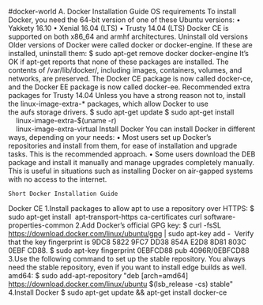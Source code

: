 #docker-world
A. Docker Installation Guide
OS requirements
To install Docker, you need the 64-bit version of one of these Ubuntu versions:
	•	Yakkety 16.10
	•	Xenial 16.04 (LTS)
	•	Trusty 14.04 (LTS)
Docker CE is supported on both x86_64 and armhf architectures.
Uninstall old versions
Older versions of Docker were called docker or docker-engine. If these are installed, uninstall them:
$ sudo apt-get remove docker docker-engine
It’s OK if apt-get reports that none of these packages are installed.
The contents of /var/lib/docker/, including images, containers, volumes, and networks, are preserved. The Docker CE package is now called docker-ce, and the Docker EE package is now called docker-ee.
Recommended extra packages for Trusty 14.04
Unless you have a strong reason not to, install the linux-image-extra-* packages, which allow Docker to use the aufs storage drivers.
$ sudo apt-get update
$ sudo apt-get install \
    linux-image-extra-$(uname -r) \
    linux-image-extra-virtual
Install Docker
You can install Docker in different ways, depending on your needs:
	•	Most users set up Docker’s repositories and install from them, for ease of installation and upgrade tasks. This is the recommended approach.
	•	Some users download the DEB package and install it manually and manage upgrades completely manually. This is useful in situations such as installing Docker on air-gapped systems with no access to the internet.


	Short Docker Installation Guide

Docker CE 
1.Install packages to allow apt to use a repository over HTTPS: 
	$ sudo apt-get install  apt-transport-https ca-certificates curl software-properties-common 
2.Add Docker’s official GPG key: 
	$ curl -fsSL https://download.docker.com/linux/ubuntu/gpg | sudo apt-key add -
 Verify that the key fingerprint is 9DC8 5822 9FC7 DD38 854A E2D8 8D81 803C 0EBF CD88. 
	$ sudo apt-key fingerprint 0EBFCD88 pub 4096R/0EBFCD88 
3.Use the following command to set up the stable repository. You always need the stable repository, even if you want to install edge builds as well. 
amd64: 
	$ sudo add-apt-repository "deb [arch=amd64] https://download.docker.com/linux/ubuntu $(lsb_release -cs) stable"
4.Install Docker 
	$ sudo apt-get update && apt-get install docker-ce

